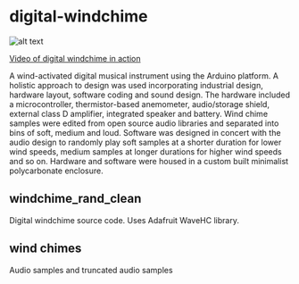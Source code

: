 # digital-windchime

![alt text](http://i.imgur.com/ErSWsHl.jpg?1)

[Video of digital windchime in action](https://www.youtube.com/watch?v=1Qmo8UzClrg)

A wind-activated digital musical instrument using the Arduino platform. A holistic approach to design was used incorporating industrial design, hardware layout, software coding and sound design. The hardware included a microcontroller, thermistor-based anemometer, audio/storage shield, external class D amplifier, integrated speaker and battery. Wind chime samples were edited from open source audio libraries and separated into bins of soft, medium and loud. Software was designed in concert with the audio design to randomly play soft samples at a shorter duration for lower wind speeds, medium samples at longer durations for higher wind speeds and so on. Hardware and software were housed in a custom built minimalist polycarbonate enclosure.

## windchime_rand_clean
Digital windchime source code. Uses Adafruit WaveHC library.

## wind chimes
Audio samples and truncated audio samples
